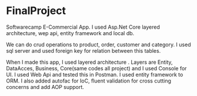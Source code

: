 # FinalProject
Softwarecamp E-Commercial App. I used Asp.Net Core layered architecture, wep api, entity framework and local db.

We can do crud operations to product, order, customer and category. I used sql server and used foreign key for relation between this tables.

When I made this app, I used layered architecture . Layers are Entity, DataAcces, Business, Core(same codes all project) and I used Console for UI. I used Web Api and tested this in Postman.
I used entity framework to ORM.
I also added autofac for IoC, fluent validation for cross cutting concerns and add AOP support.
